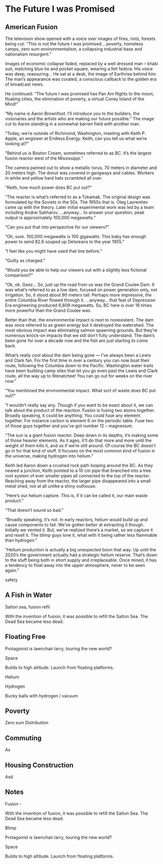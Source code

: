 # The Future I was Promised

## American Fusion

The television show opened with a voice over images of fires, riots, forests being cut:  “This is not the future I was promised… poverty, homeless camps, zero sum environmentalism, a collapsing industrial base and nationalism resurgent.”

Images of economic collapse faded, replaced by a well dressed man – khaki suit, matching blue tie and pocket square, wearing a felt fedora.  His voice was deep, reassuring…  He sat at a desk, the image of Earthrise behind him.  The man’s appearance was curated, a conscious callback to the golden era of broadcast news.

He continued:  “The future I was promised has Pan Am flights to the moon, floating cities, the elimination of poverty, a virtual Coney Island of the Mind!”

“My name is Aaron Brownfoot.  I’ll introduce you to the builders, the visionaries and the artists who are making our future possible.”  The image cut to Aaron standing in a somewhat barren field with another man.

“Today, we’re outside of Richmond, Washington, meeting with Keith P. Apple, an engineer at Endless Energy.  Keith, can you tell us what we’re looking at?”

“Behind us is Boston Cream, sometimes referred to as BC.  It’s the largest fusion reactor west of the Mississippi.”

The camera panned out to show a metallic torus, 70 meters in diameter and 20 meters high.  The donut was covered in gangways and cables.  Workers in white and yellow hard hats scrambled all over.

“Keith, how much power does BC put out?”

“The reactor is what’s referred to as a Tokamak.  The original design was formulated by the Soviets in the 50s.  The 1950s that is.  Oleg Lavrentiev came up with the theory.  Later initial experimental work was led by a team including Andrei Sakharov.   …anyway… to answer your question, peak output is approximately 100,000 megawatts.”

“Can you put that into perspective for our viewers?”

“Oh, sure.  100,000 megawatts is 100 gigawatts.  This baby has enough power to send 82.6 souped up Deloreans to the year 1955.”

“I feel like you might have used that line before.”

“Guilty as charged.”

“Would you be able to help our viewers out with a slightly less fictional comparison?”

“Ok, ok.  Geez…  So, just up the road from us was the Grand Coulee Dam.  It was what’s referred to as a low dam, focused on power generation only, not irrigation.  So, it stood about 90 meters tall.  Perhaps more impressive, the entire Columbia River flowed through it.  …anyway… that feat of Depression Era engineering produced 6,809 megawatts.  So, BC here is over 16 times more powerful than the Grand Coulee was.

Better than that, the environmental impact is next to nonexistent.  The dam was once referred to as green energy but it destroyed the watershed.  The most obvious impact was eliminating salmon spawning grounds.  But they’re numerous knock-on impacts that we still don’t fully understand.  The dam’s been gone for over a decade now and the fish are just starting to come back.

What’s really cool about the dam being gone — I’ve always been a Lewis and Clark fan.  For the first time in over a century you can now boat their route, following the Columbia down to the Pacific.  Washington water trails have been building camp sites that let you go even past the Lewis and Clark route, all the way up to Wenatchee!  You can go out for weeks on the river now.”

“You mentioned the environmental impact.  What sort of waste does BC put out?”

“I wouldn’t really say any.  Though if you want to be exact about it, we can talk about the product of the reaction.  Fusion is fusing two atoms together.  Broadly speaking, it could be anything.  You could fuse any element together.  For instance carbon is element 6 on the periodic table.  Fuse two of those guys together and you’ve got number 12 – magnesium.

“The sun is a giant fusion reactor.  Deep down in its depths, it’s making some of those heavier elements.  As it ages, it’ll do that more and more until the weight of them kills it, and us if we’re still around.  Of course the BC doesn’t go in for that kind of stuff.  It focuses on the most common kind of fusion in the universe, making hydrogen into helium.”

Keith led Aaron down a crushed rock path looping around the BC.  As they neared a junction, Keith pointed to a 10 cm pipe that branched into a tree root system of ever smaller pipes all connected to the top of the reactor.  Reaching away from the reactor, the larger pipe disappeared into a small metal shed, not at all unlike a shiny outhouse.

“Here’s our helium capture.  This is, if it can be called it, our main waste product.”

“That doesn’t sound so bad.”

“Broadly speaking, it’s not.  In early reactors, helium would build up and cause components to fail.  We’ve gotten better at extracting it though.  Initially we vented it.  But, we’ve realized there’s a market, so we capture it and resell it.  The blimp guys love it, what with it being rather less flammable than hydrogen.”

“Helium production is actually a big unexpected boon that way.  Up until the 2020’s the government actually had a strategic helium reserve.  That’s down to the stuff being both in short supply and irreplaceable.  Once mined, it has a tendency to float away into the upper atmosphere, never to be seen again.”

safety

## A Fish in Water
Salton sea, fusion refil

With the invention of fusion, it was possible to refill the Salton Sea.  The Dead Sea became less dead.

## Floating Free
Protagonist is lawnchair larry, touring the new world?

Space

Builds to high altitude.  Launch from floating platforms.

Helium

Hydrogen

Bucky balls with hydrogen / vacuum

## Poverty
Zero sum
Distribution

## Commuting
As

## Housing Construction
Asd


## Notes

Fusion - 

With the invention of fusion, it was possible to refill the Salton Sea.  The Dead Sea became less dead.

Blimp

Protagonist is lawnchair larry, touring the new world?

Space

Builds to high altitude.  Launch from floating platforms.
